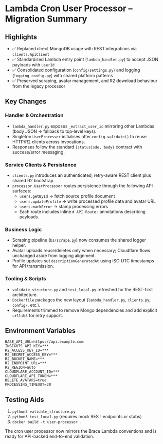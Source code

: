 # Lambda Cron User Processor – Migration Summary

## Highlights
- ✅ Replaced direct MongoDB usage with REST integrations via `clients.ApiClient`
- ✅ Standardised Lambda entry point (`lambda_handler.py`) to accept JSON payloads with `userId`
- ✅ Consolidated configuration (`config/settings.py`) and logging (`logging_config.py`) with shared platform patterns
- ✅ Preserved scraping, avatar management, and R2 download behaviour from the legacy processor

## Key Changes

### Handler & Orchestration
- `lambda_handler.py` exposes `_extract_user_id` mirroring other Lambdas (body JSON → fallback to top-level keys).
- Singleton `UserProcessor` initialises after `config.validate()` to reuse HTTP/R2 clients across invocations.
- Responses follow the standard `{statusCode, body}` contract with success/error messaging.

### Service Clients & Persistence
- `clients.py` introduces an authenticated, retry-aware REST client plus shared R2 bootstrap.
- `processor.UserProcessor` routes persistence through the following API surfaces:
  - `users.getById` → fetch source profile document
  - `users.updateProfile` → write processed profile data and avatar URL
  - `users.markError` → stamp processing errors
  - Each route includes inline `# API Route:` annotations describing payloads.

### Business Logic
- Scraping pipeline (`bs/scrape.py`) now consumes the shared logger helper.
- Avatar uploads reuse/deletes only when necessary; Cloudflare flows unchanged aside from logging alignment.
- Profile updates set `descriptionGeneratedAt` using ISO UTC timestamps for API transmission.

### Tooling & Scripts
- `validate_structure.py` and `test_local.py` refreshed for the REST-first architecture.
- `Dockerfile` packages the new layout (`lambda_handler.py`, `clients.py`, `config/`, etc.).
- Requirements trimmed to remove Mongo dependencies and add explicit `urllib3` for retry support.

## Environment Variables
```
BASE_API_URL=https://api.example.com
INSIGHTS_API_KEY=***
R2_ACCESS_KEY_ID=***
R2_SECRET_ACCESS_KEY=***
R2_BUCKET_NAME=***
R2_ENDPOINT_URL=***
R2_REGION=auto
CLOUDFLARE_ACCOUNT_ID=***
CLOUDFLARE_API_TOKEN=***
DELETE_AVATARS=true
PROCESSING_TIMEOUT=30
```

## Testing Aids
1. `python3 validate_structure.py`
2. `python3 test_local.py` (requires mock REST endpoints or stubs)
3. `docker build -t user-processor .`

The cron user processor now mirrors the Brace Lambda conventions and is ready for API-backed end-to-end validation.
